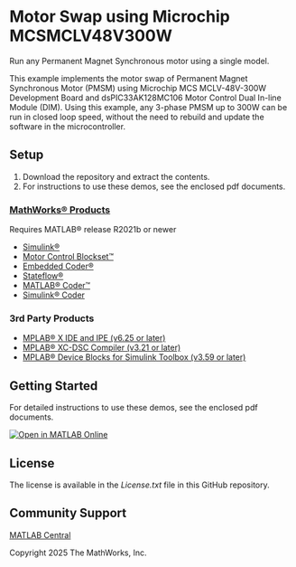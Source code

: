 # Motor Swap using Microchip MCSMCLV48V300W
Run any Permanent Magnet Synchronous motor using a single model. 

This example implements the motor swap of Permanent Magnet Synchronous Motor (PMSM) using Microchip MCS MCLV-48V-300W Development Board and dsPIC33AK128MC106 Motor Control Dual In-line Module (DIM). Using this example, any 3-phase PMSM up to 300W can be run in closed loop speed, without the need to rebuild and update the software in the microcontroller.

## Setup 

1. Download the repository and extract the contents.
2. For instructions to use these demos, see the enclosed pdf documents.


### [MathWorks®  Products](https://www.mathworks.com)

Requires MATLAB® release R2021b or newer
- [Simulink®](https://www.mathworks.com/products/simulink.html)
- [Motor Control Blockset™](https://www.mathworks.com/products/motor-control.html)
- [Embedded Coder®](https://www.mathworks.com/products/embedded-coder.html)
- [Stateflow®](https://www.mathworks.com/products/stateflow.html)
- [MATLAB® Coder™](https://www.mathworks.com/products/matlab-coder.html)
- [Simulink® Coder](https://www.mathworks.com/products/simulink-coder.html)

### 3rd Party Products

- [MPLAB® X IDE and IPE (v6.25 or later)](https://www.microchip.com/en-us/tools-resources/develop/mplab-x-ide)
- [MPLAB® XC-DSC Compiler (v3.21 or later)](https://www.microchip.com/en-us/tools-resources/develop/mplab-xc-compilers/xc-dsc)
- [MPLAB® Device Blocks for Simulink Toolbox (v3.59 or later)](https://www.mathworks.com/matlabcentral/fileexchange/71892)


## Getting Started 
For detailed instructions to use these demos, see the enclosed pdf documents.

[![Open in MATLAB Online](https://www.mathworks.com/images/responsive/global/open-in-matlab-online.svg)](https://matlab.mathworks.com/open/github/v1?repo=mathworks/Motor-Control-Microchip)

## License
The license is available in the *License.txt* file in this GitHub repository.

## Community Support
[MATLAB Central](https://www.mathworks.com/matlabcentral)

Copyright 2025 The MathWorks, Inc.
